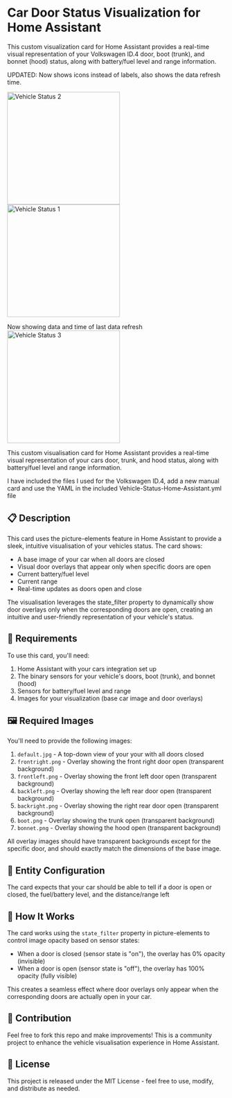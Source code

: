 # Car Door Status Visualization for Home Assistant

This custom visualization card for Home Assistant provides a real-time visual representation of your Volkswagen ID.4 door, boot (trunk), and bonnet (hood) status, along with battery/fuel level and range information.

UPDATED: Now shows icons instead of labels, also shows the data refresh time.


<img width="260" alt="Vehicle Status 2" src="https://github.com/user-attachments/assets/cdffc6d3-66dc-4c85-a9fe-24f4959c3653" />
<img width="260" alt="Vehicle Status 1" src="https://github.com/user-attachments/assets/8d1e082d-c96d-4ee9-bda3-70bd9418fa1a" />

Now showing data and time of last data refresh
<img width="260" alt="Vehicle Status 3" src="https://github.com/user-attachments/assets/b43984a4-c5d0-44f8-92ea-dcda8dee753a" />

This custom visualisation card for Home Assistant provides a real-time visual representation of your cars door, trunk, and hood status, along with battery/fuel level and range information.

I have included the files I used for the Volkswagen ID.4, add a new manual card and use the YAML in the included Vehicle-Status-Home-Assistant.yml file

## 📋 Description

This card uses the picture-elements feature in Home Assistant to provide a sleek, intuitive visualisation of your vehicles status. The card shows:

- A base image of your car when all doors are closed
- Visual door overlays that appear only when specific doors are open
- Current battery/fuel level
- Current range 
- Real-time updates as doors open and close

The visualisation leverages the state_filter property to dynamically show door overlays only when the corresponding doors are open, creating an intuitive and user-friendly representation of your vehicle's status.

## 🔧 Requirements

To use this card, you'll need:

1. Home Assistant with your cars integration set up
2. The binary sensors for your vehicle's doors, boot (trunk), and bonnet (hood)
3. Sensors for battery/fuel level and range
4. Images for your visualization (base car image and door overlays)

## 🖼️ Required Images

You'll need to provide the following images:

1. `default.jpg` - A top-down view of your your with all doors closed
2. `frontright.png` - Overlay showing the front right door open (transparent background)
3. `frontleft.png` - Overlay showing the front left door open (transparent background)
4. `backleft.png` - Overlay showing the left rear door open (transparent background)
5. `backright.png` - Overlay showing the right rear door open (transparent background)
6. `boot.png` - Overlay showing the trunk open (transparent background)
7. `bonnet.png` - Overlay showing the hood open (transparent background)

All overlay images should have transparent backgrounds except for the specific door, and should exactly match the dimensions of the base image.

## 🚗 Entity Configuration

The card expects that your car should be able to tell if a door is open or closed, the fuel/battery level, and the distance/range left

## 🔄 How It Works

The card works using the `state_filter` property in picture-elements to control image opacity based on sensor states:

- When a door is closed (sensor state is "on"), the overlay has 0% opacity (invisible)
- When a door is open (sensor state is "off"), the overlay has 100% opacity (fully visible)

This creates a seamless effect where door overlays only appear when the corresponding doors are actually open in your car.

## 🤝 Contribution

Feel free to fork this repo and make improvements! This is a community project to enhance the vehicle visualisation experience in Home Assistant.

## 📝 License

This project is released under the MIT License - feel free to use, modify, and distribute as needed.
